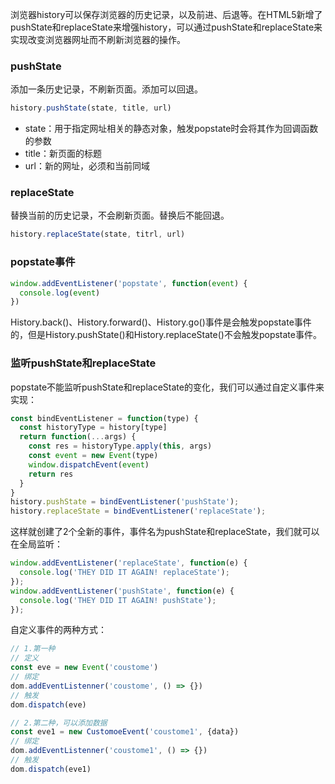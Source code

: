 浏览器history可以保存浏览器的历史记录，以及前进、后退等。在HTML5新增了pushState和replaceState来增强history，可以通过pushState和replaceState来实现改变浏览器网址而不刷新浏览器的操作。

### pushState
添加一条历史记录，不刷新页面。添加可以回退。
```js
history.pushState(state, title, url)
```
- state：用于指定网址相关的静态对象，触发popstate时会将其作为回调函数的参数
- title：新页面的标题
- url：新的网址，必须和当前同域

### replaceState
替换当前的历史记录，不会刷新页面。替换后不能回退。
```js
history.replaceState(state, titrl, url)
```

### popstate事件

```js
window.addEventListener('popstate', function(event) {
  console.log(event)
})
```

History.back()、History.forward()、History.go()事件是会触发popstate事件的，但是History.pushState()和History.replaceState()不会触发popstate事件。

### 监听pushState和replaceState

popstate不能监听pushState和replaceState的变化，我们可以通过自定义事件来实现：

```js
const bindEventListener = function(type) {
  const historyType = history[type]
  return function(...args) {
    const res = historyType.apply(this, args)
    const event = new Event(type)
    window.dispatchEvent(event)
    return res
  }
}
history.pushState = bindEventListener('pushState');
history.replaceState = bindEventListener('replaceState');
```

这样就创建了2个全新的事件，事件名为pushState和replaceState，我们就可以在全局监听：

```js
window.addEventListener('replaceState', function(e) {
  console.log('THEY DID IT AGAIN! replaceState');
});
window.addEventListener('pushState', function(e) {
  console.log('THEY DID IT AGAIN! pushState');
});
```

自定义事件的两种方式：
```js
// 1.第一种
// 定义
const eve = new Event('coustome')
// 绑定
dom.addEventListenner('coustome', () => {})
// 触发
dom.dispatch(eve)

// 2.第二种，可以添加数据
const eve1 = new CustomoeEvent('coustome1', {data})
// 绑定
dom.addEventListenner('coustome1', () => {})
// 触发
dom.dispatch(eve1)
```
